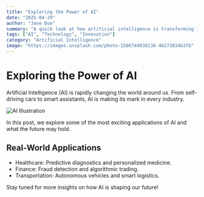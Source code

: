 ```yaml
---
title: "Exploring the Power of AI"
date: "2025-04-29"
author: "Jane Doe"
summary: "A quick look at how artificial intelligence is transforming industries, with a visual example."
tags: ["AI", "Technology", "Innovation"]
category: "Artificial Intelligence"
image: "https://images.unsplash.com/photo-1506744038136-46273834b3fb"
---
```


# Exploring the Power of AI

Artificial Intelligence (AI) is rapidly changing the world around us. From self-driving cars to smart assistants, AI is making its mark in every industry.

![AI Illustration](https://images.unsplash.com/photo-1465101046530-73398c7f28ca)

In this post, we explore some of the most exciting applications of AI and what the future may hold.

## Real-World Applications

- Healthcare: Predictive diagnostics and personalized medicine.
- Finance: Fraud detection and algorithmic trading.
- Transportation: Autonomous vehicles and smart logistics.

Stay tuned for more insights on how AI is shaping our future!
